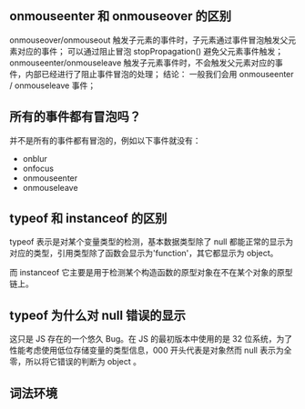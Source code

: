 ## onmouseenter 和 onmouseover 的区别

onmouseover/onmouseout 触发子元素的事件时，子元素通过事件冒泡触发父元素对应的事件； 可以通过阻止冒泡 stopPropagation() 避免父元素事件触发；
onmouseenter/onmouseleave 触发子元素事件时，不会触发父元素对应的事件，内部已经进行了阻止事件冒泡的处理；
结论： 一般我们会用 onmouseenter / onmouseleave 事件；

## 所有的事件都有冒泡吗？

并不是所有的事件都有冒泡的，例如以下事件就没有：

- onblur
- onfocus
- onmouseenter
- onmouseleave

## typeof 和 instanceof 的区别

typeof 表示是对某个变量类型的检测，基本数据类型除了 null 都能正常的显示为对应的类型，引用类型除了函数会显示为'function'，其它都显示为 object。

而 instanceof 它主要是用于检测某个构造函数的原型对象在不在某个对象的原型链上。

## typeof 为什么对 null 错误的显示

这只是 JS 存在的一个悠久 Bug。在 JS 的最初版本中使用的是 32 位系统，为了性能考虑使用低位存储变量的类型信息，000 开头代表是对象然而 null 表示为全零，所以将它错误的判断为 object 。

## 词法环境
